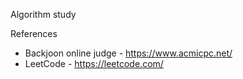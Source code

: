 Algorithm study

References
- Backjoon online judge - https://www.acmicpc.net/
- LeetCode - https://leetcode.com/
